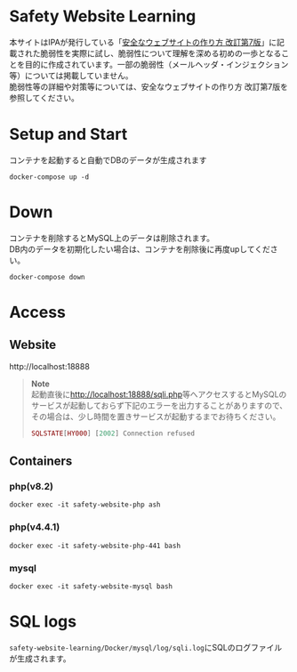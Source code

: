 # Safety Website Learning
本サイトはIPAが発行している「[安全なウェブサイトの作り方 改訂第7版](https://www.ipa.go.jp/files/000017316.pdf)」に記載された脆弱性を実際に試し、脆弱性について理解を深める初めの一歩となることを目的に作成されています。一部の脆弱性（メールヘッダ・インジェクション等）については掲載していません。  
脆弱性等の詳細や対策等については、安全なウェブサイトの作り方 改訂第7版を参照してください。

# Setup and Start
コンテナを起動すると自動でDBのデータが生成されます

```
docker-compose up -d
```

# Down
コンテナを削除するとMySQL上のデータは削除されます。  
DB内のデータを初期化したい場合は、コンテナを削除後に再度upしてください。
```
docker-compose down
```

# Access
## Website
http://localhost:18888  
> **Note**  
> 起動直後に[http://localhost:18888/sqli.php](http://localhost:18888/sqli.php)等へアクセスするとMySQLのサービスが起動しておらず下記のエラーを出力することがありますので、その場合は、少し時間を置きサービスが起動するまでお待ちください。
> ```php
> SQLSTATE[HY000] [2002] Connection refused
> ```

## Containers
### php(v8.2)
```
docker exec -it safety-website-php ash
```
### php(v4.4.1)
```
docker exec -it safety-website-php-441 bash
```
### mysql
```
docker exec -it safety-website-mysql bash
```

# SQL logs
`safety-website-learning/Docker/mysql/log/sqli.log`にSQLのログファイルが生成されます。
